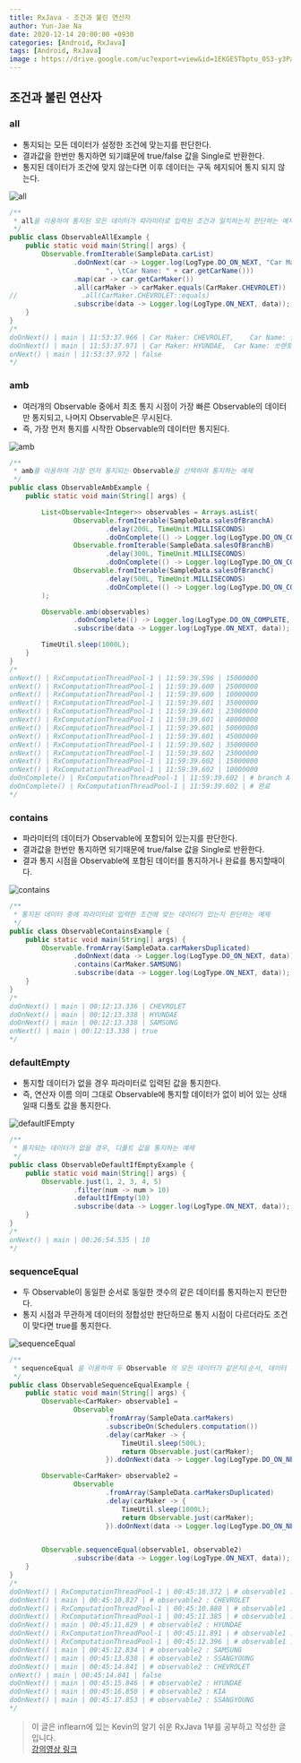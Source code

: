```yaml
---
title: RxJava - 조건과 불린 연산자
author: Yun-Jae Na
date: 2020-12-14 20:00:00 +0930
categories: [Android, RxJava]
tags: [Android, RxJava]
image : https://drive.google.com/uc?export=view&id=1EKGE5Tbptu_0S3-y3Pazr-1vSTtfNy1K
---
```


## 조건과 불린 연산자

### all

- 통지되는 모든 데이터가 설정한 조건에 맞는지를 판단한다.
- 결과값을 한번만 통지하면 되기떄문에 true/false 값을 Single로 반환한다.
- 통지된 데이터가 조건에 맞지 않는다면 이후 데이터는 구독 헤지되어 통지 되지 않는다.

![all](https://drive.google.com/uc?export=view&id=1kpBeEb7nUK5W4njIy80hhiKsbO4NO8IY)

```java
/**
 * all을 이용하여 통지된 모든 데이터가 파라미터로 입력된 조건과 일치하는지 판단하는 예제
 */
public class ObservableAllExample {
    public static void main(String[] args) {
        Observable.fromIterable(SampleData.carList)
                .doOnNext(car -> Logger.log(LogType.DO_ON_NEXT, "Car Maker: " + car.getCarMaker() +
                        ", \tCar Name: " + car.getCarName()))
                .map(car -> car.getCarMaker())
                .all(carMaker -> carMaker.equals(CarMaker.CHEVROLET))
//                .all(CarMaker.CHEVROLET::equals)
                .subscribe(data -> Logger.log(LogType.ON_NEXT, data));
    }
}
/*
doOnNext() | main | 11:53:37.966 | Car Maker: CHEVROLET, 	Car Name: 말리부
doOnNext() | main | 11:53:37.971 | Car Maker: HYUNDAE, 	Car Name: 쏘렌토
onNext() | main | 11:53:37.972 | false
*/
```

### amb

- 여러개의 Observable 중에서 최초 통지 시점이 가장 빠른 Observable의 데이터만 통지되고, 나머지 Observable은 무시된다.
- 즉, 가장 먼저 통지를 시작한 Observable의 데이터만 통지된다.

![amb](https://drive.google.com/uc?export=view&id=1-jnB4FO1eu5GQ9hfU3YBXPx4OUXS4Ku0)

```java
/**
 * amb를 이용하여 가장 먼저 통지되는 Observable을 선택하여 통지하는 예제
 */
public class ObservableAmbExample {
    public static void main(String[] args) {

        List<Observable<Integer>> observables = Arrays.asList(
                Observable.fromIterable(SampleData.salesOfBranchA)
                        .delay(200L, TimeUnit.MILLISECONDS)
                        .doOnComplete(() -> Logger.log(LogType.DO_ON_COMPLETE, "# branch A's sales")),
                Observable.fromIterable(SampleData.salesOfBranchB)
                        .delay(300L, TimeUnit.MILLISECONDS)
                        .doOnComplete(() -> Logger.log(LogType.DO_ON_COMPLETE, "# branch B's sales")),
                Observable.fromIterable(SampleData.salesOfBranchC)
                        .delay(500L, TimeUnit.MILLISECONDS)
                        .doOnComplete(() -> Logger.log(LogType.DO_ON_COMPLETE, "# branch C's sales"))
        );

        Observable.amb(observables)
                .doOnComplete(() -> Logger.log(LogType.DO_ON_COMPLETE, "# 완료"))
                .subscribe(data -> Logger.log(LogType.ON_NEXT, data));

        TimeUtil.sleep(1000L);
    }
}
/*
onNext() | RxComputationThreadPool-1 | 11:59:39.596 | 15000000
onNext() | RxComputationThreadPool-1 | 11:59:39.600 | 25000000
onNext() | RxComputationThreadPool-1 | 11:59:39.600 | 10000000
onNext() | RxComputationThreadPool-1 | 11:59:39.601 | 35000000
onNext() | RxComputationThreadPool-1 | 11:59:39.601 | 23000000
onNext() | RxComputationThreadPool-1 | 11:59:39.601 | 40000000
onNext() | RxComputationThreadPool-1 | 11:59:39.601 | 50000000
onNext() | RxComputationThreadPool-1 | 11:59:39.601 | 45000000
onNext() | RxComputationThreadPool-1 | 11:59:39.602 | 35000000
onNext() | RxComputationThreadPool-1 | 11:59:39.602 | 23000000
onNext() | RxComputationThreadPool-1 | 11:59:39.602 | 15000000
onNext() | RxComputationThreadPool-1 | 11:59:39.602 | 10000000
doOnComplete() | RxComputationThreadPool-1 | 11:59:39.602 | # branch A's sales
doOnComplete() | RxComputationThreadPool-1 | 11:59:39.602 | # 완료
*/
```

### contains

- 파라미터의 데이터가 Observable에 포함되어 있는지를 판단한다.
- 결과값을 한번만 통지하면 되기때문에 true/false 값을 Single로 반환한다.
- 결과 통지 시점을 Observable에 포함된 데이터를 통지하거나 완료를 통지할때이다.

![contains](https://drive.google.com/uc?export=view&id=1cA_os4fIdi53bVr5UFUjA98ht6QwqMGd)

```java
/**
 * 통지된 데이터 중에 파라미터로 입력한 조건에 맞는 데이터가 있는지 판단하는 예제
 */
public class ObservableContainsExample {
    public static void main(String[] args) {
        Observable.fromArray(SampleData.carMakersDuplicated)
                .doOnNext(data -> Logger.log(LogType.DO_ON_NEXT, data))
                .contains(CarMaker.SAMSUNG)
                .subscribe(data -> Logger.log(LogType.ON_NEXT, data));
    }
}
/*
doOnNext() | main | 00:12:13.336 | CHEVROLET
doOnNext() | main | 00:12:13.338 | HYUNDAE
doOnNext() | main | 00:12:13.338 | SAMSUNG
onNext() | main | 00:12:13.338 | true
*/
```

### defaultEmpty

- 통지할 데이터가 없을 경우 파라미터로 입력된 값을 통지한다.
- 즉, 연산자 이름 의미 그대로 Observable에 통지할 데이터가 없이 비어 있는 상태일때 디폴토 값을 통지한다.

![defaultIFEmpty](https://drive.google.com/uc?export=view&id=1F-KNKuooompdo1G7SDQAIpyPK8M8RDY0)

```java
/**
 * 통지되는 데이터가 없을 경우, 디폴트 값을 통지하는 예제
 */
public class ObservableDefaultIfEmptyExample {
    public static void main(String[] args) {
        Observable.just(1, 2, 3, 4, 5)
                .filter(num -> num > 10)
                .defaultIfEmpty(10)
                .subscribe(data -> Logger.log(LogType.ON_NEXT, data));
    }
}
/*
onNext() | main | 00:26:54.535 | 10
*/
```

### sequenceEqual

- 두 Observable이 동일한 순서로 동일한 갯수의 같은 데이터를 통지하는지 판단한다.
- 통지 시점과 무관하게 데이터의 정합성만 판단하므로 통지 시점이 다르더라도 조건이 맞다면 true를 통지한다.

![sequenceEqual](https://drive.google.com/uc?export=view&id=1j-VCP0E1Fa3QkrU-aUbEg7cQnqb3AwAi)

```java
/**
 * sequenceEqual 을 이용하여 두 Observable 의 모든 데이터가 같은지(순서, 데이터 수, 데이터 타입)를 판단하는 예제
 */
public class ObservableSequenceEqualExample {
    public static void main(String[] args) {
        Observable<CarMaker> observable1 =
                Observable
                        .fromArray(SampleData.carMakers)
                        .subscribeOn(Schedulers.computation())
                        .delay(carMaker -> {
                            TimeUtil.sleep(500L);
                            return Observable.just(carMaker);
                        }).doOnNext(data -> Logger.log(LogType.DO_ON_NEXT, "# observable1 : " + data));

        Observable<CarMaker> observable2 =
                Observable
                        .fromArray(SampleData.carMakersDuplicated)
                        .delay(carMaker -> {
                            TimeUtil.sleep(1000L);
                            return Observable.just(carMaker);
                        }).doOnNext(data -> Logger.log(LogType.DO_ON_NEXT, "# observable2 : " + data));


        Observable.sequenceEqual(observable1, observable2)
                .subscribe(data -> Logger.log(LogType.ON_NEXT, data));
    }
}
/*
doOnNext() | RxComputationThreadPool-1 | 00:45:10.372 | # observable1 : CHEVROLET
doOnNext() | main | 00:45:10.827 | # observable2 : CHEVROLET
doOnNext() | RxComputationThreadPool-1 | 00:45:10.880 | # observable1 : HYUNDAE
doOnNext() | RxComputationThreadPool-1 | 00:45:11.385 | # observable1 : SAMSUNG
doOnNext() | main | 00:45:11.829 | # observable2 : HYUNDAE
doOnNext() | RxComputationThreadPool-1 | 00:45:11.891 | # observable1 : SSANGYOUNG
doOnNext() | RxComputationThreadPool-1 | 00:45:12.396 | # observable1 : KIA
doOnNext() | main | 00:45:12.834 | # observable2 : SAMSUNG
doOnNext() | main | 00:45:13.838 | # observable2 : SSANGYOUNG
doOnNext() | main | 00:45:14.841 | # observable2 : CHEVROLET
onNext() | main | 00:45:14.841 | false
doOnNext() | main | 00:45:15.846 | # observable2 : HYUNDAE
doOnNext() | main | 00:45:16.850 | # observable2 : KIA
doOnNext() | main | 00:45:17.853 | # observable2 : SSANGYOUNG
*/
```

> 이 글은 inflearn에 있는 Kevin의 알기 쉬운 RxJava 1부를 공부하고 작성한 글입니다.   
> [강의영상 링크](https://www.inflearn.com/course/%EC%9E%90%EB%B0%94-%EB%A6%AC%EC%95%A1%ED%8B%B0%EB%B8%8C%ED%94%84%EB%A1%9C%EA%B7%B8%EB%9E%98%EB%B0%8D-1#description)
